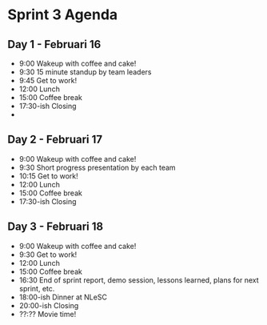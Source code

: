 # Sprint 3 Agenda 

## Day 1 - Februari 16

- 9:00 Wakeup with coffee and cake!
- 9:30 15 minute standup by team leaders
- 9:45 Get to work!
- 12:00 Lunch
- 15:00 Coffee break 
- 17:30-ish Closing
- 
## Day 2 - Februari 17

- 9:00 Wakeup with coffee and cake!
- 9:30 Short progress presentation by each team
- 10:15 Get to work!
- 12:00 Lunch
- 15:00 Coffee break 
- 17:30-ish Closing

## Day 3 - Februari 18

- 9:00 Wakeup with coffee and cake!
- 9:30 Get to work!
- 12:00 Lunch
- 15:00 Coffee break 
- 16:30 End of sprint report, demo session, lessons learned, plans for next sprint, etc.
- 18:00-ish Dinner at NLeSC
- 20:00-ish Closing
- ??:?? Movie time!
